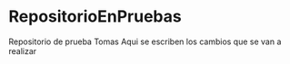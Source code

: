 # RepositorioEnPruebas
Repositorio de prueba Tomas
Aqui se escriben los cambios que se van a realizar
